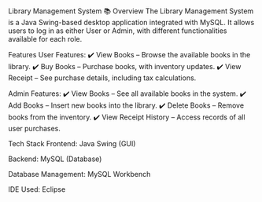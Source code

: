 Library Management System 📚
Overview
The Library Management System is a Java Swing-based desktop application integrated with MySQL. It allows users to log in as either User or Admin, with different functionalities available for each role.

Features
User Features:
✔️ View Books – Browse the available books in the library.
✔️ Buy Books – Purchase books, with inventory updates.
✔️ View Receipt – See purchase details, including tax calculations.

Admin Features:
✔️ View Books – See all available books in the system.
✔️ Add Books – Insert new books into the library.
✔️ Delete Books – Remove books from the inventory.
✔️ View Receipt History – Access records of all user purchases.

Tech Stack
Frontend: Java Swing (GUI)

Backend: MySQL (Database)

Database Management: MySQL Workbench

IDE Used: Eclipse

